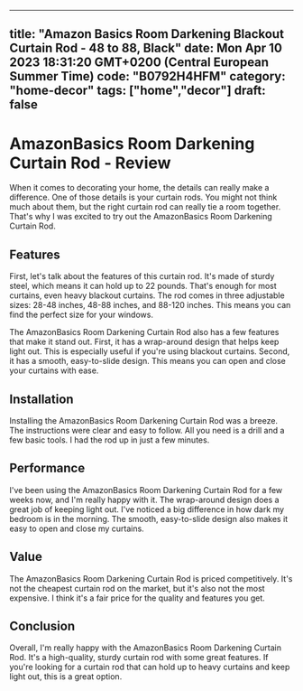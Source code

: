 
---
title: "Amazon Basics Room Darkening Blackout Curtain Rod - 48 to 88, Black" 
date: Mon Apr 10 2023 18:31:20 GMT+0200 (Central European Summer Time)
code: "B0792H4HFM"
category: "home-decor"
tags: ["home","decor"] 
draft: false
---
    
# AmazonBasics Room Darkening Curtain Rod - Review

When it comes to decorating your home, the details can really make a difference. One of those details is your curtain rods. You might not think much about them, but the right curtain rod can really tie a room together. That's why I was excited to try out the AmazonBasics Room Darkening Curtain Rod.

## Features

First, let's talk about the features of this curtain rod. It's made of sturdy steel, which means it can hold up to 22 pounds. That's enough for most curtains, even heavy blackout curtains. The rod comes in three adjustable sizes: 28-48 inches, 48-88 inches, and 88-120 inches. This means you can find the perfect size for your windows.

The AmazonBasics Room Darkening Curtain Rod also has a few features that make it stand out. First, it has a wrap-around design that helps keep light out. This is especially useful if you're using blackout curtains. Second, it has a smooth, easy-to-slide design. This means you can open and close your curtains with ease.

## Installation

Installing the AmazonBasics Room Darkening Curtain Rod was a breeze. The instructions were clear and easy to follow. All you need is a drill and a few basic tools. I had the rod up in just a few minutes.

## Performance

I've been using the AmazonBasics Room Darkening Curtain Rod for a few weeks now, and I'm really happy with it. The wrap-around design does a great job of keeping light out. I've noticed a big difference in how dark my bedroom is in the morning. The smooth, easy-to-slide design also makes it easy to open and close my curtains.

## Value

The AmazonBasics Room Darkening Curtain Rod is priced competitively. It's not the cheapest curtain rod on the market, but it's also not the most expensive. I think it's a fair price for the quality and features you get.

## Conclusion

Overall, I'm really happy with the AmazonBasics Room Darkening Curtain Rod. It's a high-quality, sturdy curtain rod with some great features. If you're looking for a curtain rod that can hold up to heavy curtains and keep light out, this is a great option.